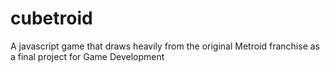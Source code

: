 # cubetroid
A javascript game that draws heavily from the original Metroid franchise as a final project for Game Development
